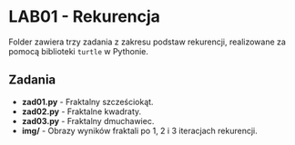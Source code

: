 # LAB01 - Rekurencja

Folder zawiera trzy zadania z zakresu podstaw rekurencji, realizowane za pomocą biblioteki `turtle` w Pythonie.

## Zadania

- **zad01.py** - Fraktalny szcześciokąt.
- **zad02.py** - Fraktalne kwadraty.
- **zad03.py** - Fraktalny dmuchawiec.
- **img/** - Obrazy wyników fraktali po 1, 2 i 3 iteracjach rekurencji.
